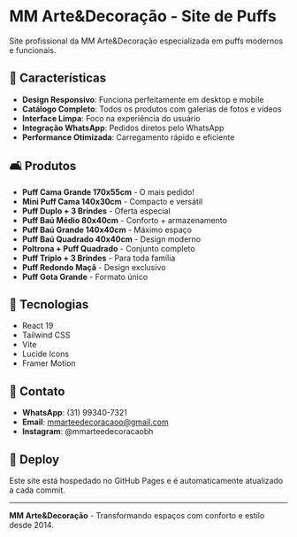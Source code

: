 # MM Arte&Decoração - Site de Puffs

Site profissional da MM Arte&Decoração especializada em puffs modernos e funcionais.

## 🌟 Características

- **Design Responsivo**: Funciona perfeitamente em desktop e mobile
- **Catálogo Completo**: Todos os produtos com galerias de fotos e vídeos
- **Interface Limpa**: Foco na experiência do usuário
- **Integração WhatsApp**: Pedidos diretos pelo WhatsApp
- **Performance Otimizada**: Carregamento rápido e eficiente

## 🛋️ Produtos

- **Puff Cama Grande 170x55cm** - O mais pedido!
- **Mini Puff Cama 140x30cm** - Compacto e versátil
- **Puff Duplo + 3 Brindes** - Oferta especial
- **Puff Baú Médio 80x40cm** - Conforto + armazenamento
- **Puff Baú Grande 140x40cm** - Máximo espaço
- **Puff Baú Quadrado 40x40cm** - Design moderno
- **Poltrona + Puff Quadrado** - Conjunto completo
- **Puff Triplo + 3 Brindes** - Para toda família
- **Puff Redondo Maçã** - Design exclusivo
- **Puff Gota Grande** - Formato único

## 🎨 Tecnologias

- React 19
- Tailwind CSS
- Vite
- Lucide Icons
- Framer Motion

## 📱 Contato

- **WhatsApp**: (31) 99340-7321
- **Email**: mmarteedecoracaoo@gmail.com
- **Instagram**: @mmarteedecoracaobh

## 🚀 Deploy

Este site está hospedado no GitHub Pages e é automaticamente atualizado a cada commit.

---

**MM Arte&Decoração** - Transformando espaços com conforto e estilo desde 2014.

